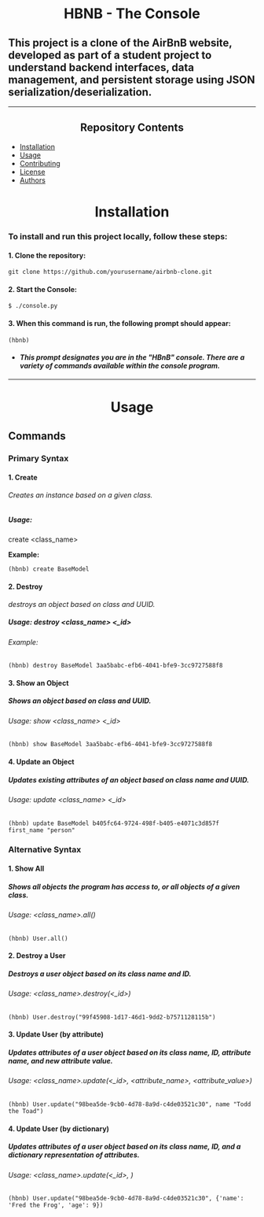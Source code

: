 <center> <h1>HBNB - The Console</h1> </center>

## This project is a clone of the AirBnB website, developed as part of a student project to understand backend interfaces, data management, and persistent storage using JSON serialization/deserialization.
---
<center><h2>Repository Contents</h2> </center>

- [Installation](#installation)
- [Usage](#usage)
- [Contributing](#contributing)
- [License](#license)
- [Authors](#authors)

<center> <h1>Installation</h1> </center>

### To install and run this project locally, follow these steps:
#### 1. Clone the repository:
```
git clone https://github.com/yourusername/airbnb-clone.git
```
#### 2. Start the Console:
```
$ ./console.py
```
#### 3. When this command is run, the following prompt should appear:
```
(hbnb)
```
* #### *This prompt designates you are in the "HBnB" console. There are a variety of commands available within the console program.*
---

<center> <h1>Usage</h1> </center>

## Commands

### Primary Syntax

#### 1. Create 
###### Creates an instance based on a given class.

##### **Usage:**
create <class_name>

**Example:** 
```
(hbnb) create BaseModel
```
#### 2. Destroy
*destroys an object based on class and UUID.*
##### Usage: destroy <class_name> <_id>
###### Example:
```
(hbnb) destroy BaseModel 3aa5babc-efb6-4041-bfe9-3cc9727588f8
```

#### 3. Show an Object 
##### Shows an object based on class and UUID.
###### Usage: show <class_name> <_id>    
```
(hbnb) show BaseModel 3aa5babc-efb6-4041-bfe9-3cc9727588f8
```
#### 4. Update an Object   
##### Updates existing attributes of an object based on class name and UUID.
###### Usage: update <class_name> <_id>    
```
(hbnb) update BaseModel b405fc64-9724-498f-b405-e4071c3d857f first_name "person"
```

### Alternative Syntax

#### 1. Show All 
##### Shows all objects the program has access to, or all objects of a given class.
###### Usage:  <class_name>.all()        
```
(hbnb) User.all()
```
#### 2. Destroy a User 
##### Destroys a user object based on its class name and ID.
###### Usage: <class_name>.destroy(<_id>)        
```
(hbnb) User.destroy("99f45908-1d17-46d1-9dd2-b7571128115b")
```
#### 3. Update User (by attribute)
##### Updates attributes of a user object based on its class name, ID, attribute name, and new attribute value.
###### Usage: <class_name>.update(<_id>, <attribute_name>, <attribute_value>)        
```
(hbnb) User.update("98bea5de-9cb0-4d78-8a9d-c4de03521c30", name "Todd the Toad")
```
#### 4. Update User (by dictionary) 
##### Updates attributes of a user object based on its class name, ID, and a dictionary representation of attributes.
###### Usage: <class_name>.update(<_id>, <dictionary>)        
```
(hbnb) User.update("98bea5de-9cb0-4d78-8a9d-c4de03521c30", {'name': 'Fred the Frog', 'age': 9})
```